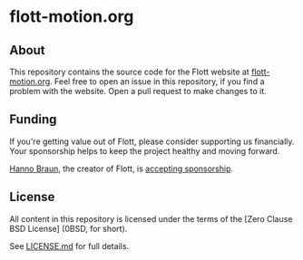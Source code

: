 # flott-motion.org

## About

This repository contains the source code for the Flott website at [flott-motion.org](flott-motion.org). Feel free to open an issue in this repository, if you find a problem with the website. Open a pull request to make changes to it.

## Funding

If you're getting value out of Flott, please consider supporting us financially. Your sponsorship helps to keep the project healthy and moving forward.

[Hanno Braun], the creator of Flott, is [accepting sponsorship](https://github.com/sponsors/hannobraun).

## License

All content in this repository is licensed under the terms of the [Zero Clause BSD License] (0BSD, for short).

See [LICENSE.md] for full details.

[Hanno Braun]: https://github.com/hannobraun
[LICENSE.md]: https://github.com/flott-motion/flott-motion.org/blob/main/LICENSE.md
